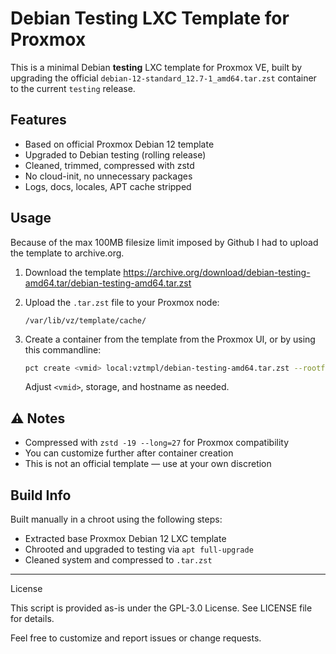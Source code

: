 # Debian Testing LXC Template for Proxmox

This is a minimal Debian **testing** LXC template for Proxmox VE, built by upgrading the official `debian-12-standard_12.7-1_amd64.tar.zst` container to the current `testing` release.

## Features

- Based on official Proxmox Debian 12 template  
- Upgraded to Debian testing (rolling release)  
- Cleaned, trimmed, compressed with zstd  
- No cloud-init, no unnecessary packages  
- Logs, docs, locales, APT cache stripped  
 
## Usage

Because of the max 100MB filesize limit imposed by Github I had to upload the template to archive.org.

1. Download the template https://archive.org/download/debian-testing-amd64.tar/debian-testing-amd64.tar.zst

2. Upload the `.tar.zst` file to your Proxmox node:

   ```
   /var/lib/vz/template/cache/
   ```

3. Create a container from the template from the Proxmox UI, or by using this commandline:

   ```bash
   pct create <vmid> local:vztmpl/debian-testing-amd64.tar.zst --rootfs local-lvm:8 --hostname my-ct
   ```

   Adjust `<vmid>`, storage, and hostname as needed.

## ⚠️ Notes

- Compressed with `zstd -19 --long=27` for Proxmox compatibility  
- You can customize further after container creation  
- This is not an official template — use at your own discretion

## Build Info

Built manually in a chroot using the following steps:

- Extracted base Proxmox Debian 12 LXC template
- Chrooted and upgraded to testing via `apt full-upgrade`
- Cleaned system and compressed to `.tar.zst`

---
License

This script is provided as-is under the GPL-3.0 License. See LICENSE file for details.

Feel free to customize and report issues or change requests.
